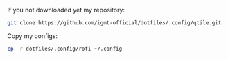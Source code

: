 If you not downloaded yet my repository:

```bash
git clone https://github.com/igmt-official/dotfiles/.config/qtile.git
```

Copy my configs:

```bash
cp -r dotfiles/.config/rofi ~/.config
```
